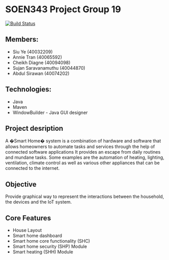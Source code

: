# SOEN343 Project Group 19

[![Build Status](https://travis-ci.com/SiuYe/soen343-group-19.svg?token=yBRUCzcH95wq2uJu71sY&branch=master)](https://travis-ci.com/SiuYe/soen343-group-19)

## Members:
* Siu Ye (40032209)
* Annie Tran (40065592)
* Cheikh Diagne (40094098)
* Sujan Saravanamuthu (40044870)
* Abdul Sirawan (40074202)

## Technologies:
* Java 
* Maven
* WindowBuilder - Java GUI designer

## Project desription
A �Smart Home� system is a combination of hardware and software that allows homeowners to automate tasks and services through the help of connected software applications It provides an escape from daily routines and mundane tasks. Some examples are the automation of heating, lighting, ventilation, climate control as well as various other appliances that can be connected to the internet.

## Objective
Provide graphical way to represent the interactions between the household, the devices and the IoT system.

## Core Features
* House Layout 
* Smart home dashboard 
* Smart home core functionality (SHC) 
* Smart home security (SHP) Module 
* Smart heating (SHH) Module 
